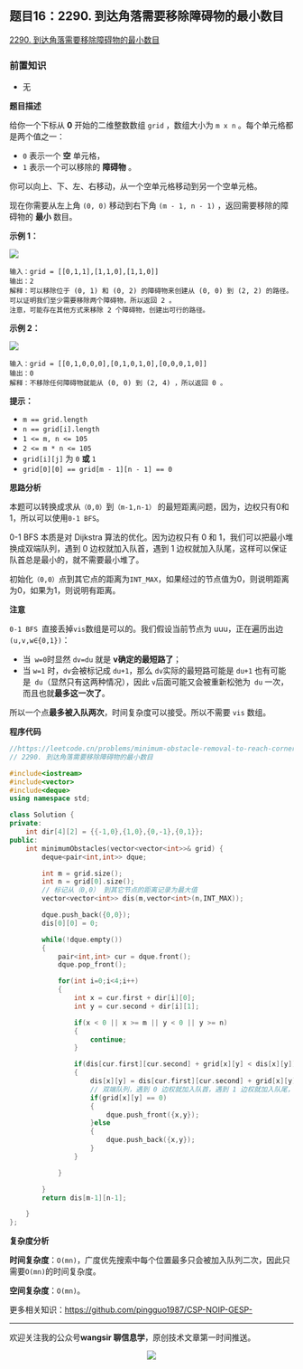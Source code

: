﻿## 题目16：2290. 到达角落需要移除障碍物的最小数目

[2290. 到达角落需要移除障碍物的最小数目](https://leetcode.cn/problems/minimum-obstacle-removal-to-reach-corner/)

### 前置知识

- 无

**题目描述**

给你一个下标从 **0** 开始的二维整数数组 `grid` ，数组大小为 `m x n` 。每个单元格都是两个值之一：

- `0` 表示一个 **空** 单元格，
- `1` 表示一个可以移除的 **障碍物** 。

你可以向上、下、左、右移动，从一个空单元格移动到另一个空单元格。

现在你需要从左上角 `(0, 0)` 移动到右下角 `(m - 1, n - 1)` ，返回需要移除的障碍物的 **最小** 数目。

 

**示例 1：**

<img src ="https://cdn.jsdelivr.net/gh/pingguo1987/CSP-NOIP-GESP-/image/pic/图论/图论_题目16：2290. 到达角落需要移除障碍物的最小数目/example1drawio-1.png" />

```
输入：grid = [[0,1,1],[1,1,0],[1,1,0]]
输出：2
解释：可以移除位于 (0, 1) 和 (0, 2) 的障碍物来创建从 (0, 0) 到 (2, 2) 的路径。
可以证明我们至少需要移除两个障碍物，所以返回 2 。
注意，可能存在其他方式来移除 2 个障碍物，创建出可行的路径。
```

**示例 2：**

<img src ="https://cdn.jsdelivr.net/gh/pingguo1987/CSP-NOIP-GESP-/image/pic/图论/图论_题目16：2290. 到达角落需要移除障碍物的最小数目/example1drawio.png" />

```
输入：grid = [[0,1,0,0,0],[0,1,0,1,0],[0,0,0,1,0]]
输出：0
解释：不移除任何障碍物就能从 (0, 0) 到 (2, 4) ，所以返回 0 。
```

 

**提示：**

- `m == grid.length`
- `n == grid[i].length`
- `1 <= m, n <= 105`
- `2 <= m * n <= 105`
- `grid[i][j]` 为 `0` **或** `1`
- `grid[0][0] == grid[m - 1][n - 1] == 0`



**思路分析**

本题可以转换成求从`（0,0）`到`（m-1,n-1）` 的最短距离问题，因为，边权只有0和1，所以可以使用`0-1 BFS`。

0-1 BFS 本质是对 Dijkstra 算法的优化。因为边权只有 0 和 1，我们可以把最小堆换成双端队列，遇到 0 边权就加入队首，遇到 1 边权就加入队尾，这样可以保证队首总是最小的，就不需要最小堆了。

初始化`（0,0）`点到其它点的距离为`INT_MAX`，如果经过的节点值为0，则说明距离为0，如果为1，则说明有距离。

**注意**

 `0-1 BFS `直接丢掉` vis `数组是可以的。我们假设当前节点为 uuu，正在遍历出边`(u,v,w∈{0,1})`：

- 当` w=0`时显然 `dv=du` 就是 **v确定的最短路了**；
- 当 `w=1` 时，`dv`会被标记成 `du+1`，那么 `dv`实际的最短路可能是 `du+1` 也有可能是` du`（显然只有这两种情况），因此 `v`后面可能又会被重新松弛为` du` 一次，而且也就**最多这一次了**。

所以一个点**最多被入队两次**，时间复杂度可以接受。所以不需要 `vis` 数组。

**程序代码**

```c++
//https://leetcode.cn/problems/minimum-obstacle-removal-to-reach-corner/description/
// 2290. 到达角落需要移除障碍物的最小数目

#include<iostream>
#include<vector>
#include<deque>
using namespace std;

class Solution {    
private:
    int dir[4][2] = {{-1,0},{1,0},{0,-1},{0,1}};
public:
    int minimumObstacles(vector<vector<int>>& grid) {
        deque<pair<int,int>> dque;

        int m = grid.size();
        int n = grid[0].size();
        // 标记从（0,0） 到其它节点的距离记录为最大值
        vector<vector<int>> dis(m,vector<int>(n,INT_MAX));

        dque.push_back({0,0});
        dis[0][0] = 0;

        while(!dque.empty())
        {
            pair<int,int> cur = dque.front();
            dque.pop_front();

            for(int i=0;i<4;i++)
            {
                int x = cur.first + dir[i][0];
                int y = cur.second + dir[i][1];

                if(x < 0 || x >= m || y < 0 || y >= n)
                {
                    continue;
                }

                if(dis[cur.first][cur.second] + grid[x][y] < dis[x][y])
                {
                    dis[x][y] = dis[cur.first][cur.second] + grid[x][y];
                    // 双端队列，遇到 0 边权就加入队首，遇到 1 边权就加入队尾，这样可以保证队首总是最小的
                    if(grid[x][y] == 0)
                    {
                        dque.push_front({x,y});
                    }else
                    {
                        dque.push_back({x,y});
                    }
                }

            }

        }
        return dis[m-1][n-1];

    }
};


```

**复杂度分析**

**时间复杂度**：`O(mn)`，广度优先搜索中每个位置最多只会被加入队列二次，因此只需要` O(mn) `的时间复杂度。

**空间复杂度**：`O(mn)`。



更多相关知识：https://github.com/pingguo1987/CSP-NOIP-GESP-

---

欢迎关注我的公众号**wangsir 聊信息学**，原创技术文章第一时间推送。

<center>
    <img src="https://cdn.jsdelivr.net/gh/pingguo1987/CSP-NOIP-GESP-/image/pic/公众号-扫码版.png">
</center>
